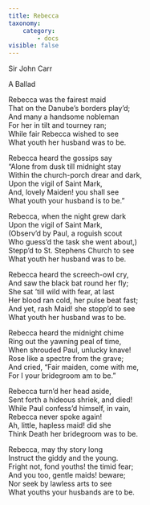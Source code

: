 ```yaml
---
title: Rebecca
taxonomy:
    category:
        - docs
visible: false
---
```


<div class="author">Sir John Carr</div>

<span class="title">A Ballad </span>
  
Rebecca was the fairest maid  
That on the Danube’s borders play’d;  
And many a handsome nobleman  
For her in tilt and tourney ran;  
While fair Rebecca wished to see  
What youth her husband was to be.  
  
Rebecca heard the gossips say  
“Alone from dusk till midnight stay  
Within the church-porch drear and dark,  
Upon the vigil of Saint Mark,  
And, lovely Maiden! you shall see  
What youth your husband is to be.”  
    
Rebecca, when the night grew dark  
Upon the vigil of Saint Mark,  
(Observ’d by Paul, a roguish scout  
Who guess’d the task she went about,)  
Stepp’d to St. Stephens Church to see  
What youth her husband was to be.  
  
Rebecca heard the screech-owl cry,  
And saw the black bat round her fly;  
She sat ’till wild with fear, at last  
Her blood ran cold, her pulse beat fast;  
And yet, rash Maid! she stopp’d to see  
What youth her husband was to be.  
  
Rebecca heard the midnight chime  
Ring out the yawning peal of time,  
When shrouded Paul, unlucky knave!  
Rose like a spectre from the grave;  
And cried, “Fair maiden, come with me,  
For I your bridegroom am to be.”  
  
Rebecca turn’d her head aside,  
Sent forth a hideous shriek, and died!  
While Paul confess’d himself, in vain,  
Rebecca never spoke again!  
Ah, little, hapless maid! did she  
Think Death her bridegroom was to be.  
  
Rebecca, may thy story long  
Instruct the giddy and the young.  
Fright not, fond youths! the timid fear;  
And you too, gentle maids! beware;  
Nor seek by lawless arts to see  
What youths your husbands are to be.